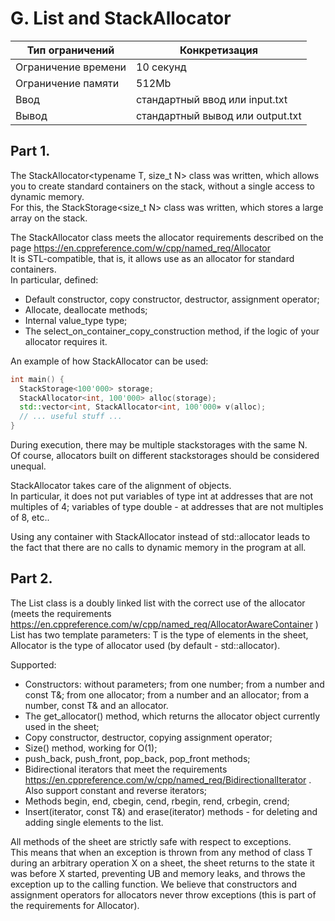 # G. List and StackAllocator
| Тип ограничений  | Конкретизация |
| ------------- | ------------- |
| Ограничение времени | 10 секунд  |
| Ограничение памяти  | 512Mb  |
| Ввод  | 	стандартный ввод или input.txt  |
| Вывод  | 	стандартный вывод или output.txt  |

## Part 1.

The StackAllocator<typename T, size_t N> class was written, which allows you to create standard containers on the stack, without a single access to dynamic memory.\
For this, the StackStorage<size_t N> class was written, which stores a large array on the stack.

The StackAllocator class meets the allocator requirements described on the page https://en.cppreference.com/w/cpp/named_req/Allocator \
It is STL-compatible, that is, it allows use as an allocator for standard containers.\
In particular, defined:

- Default constructor, copy constructor, destructor, assignment operator;
- Allocate, deallocate methods;
- Internal value_type type;
- The select_on_container_copy_construction method, if the logic of your allocator requires it.

An example of how StackAllocator can be used:
```c++
int main() {
  StackStorage<100'000> storage;
  StackAllocator<int, 100'000> alloc(storage);
  std::vector<int, StackAllocator<int, 100'000» v(alloc);
  // ... useful stuff ...
}
```
During execution, there may be multiple stackstorages with the same N.\
Of course, allocators built on different stackstorages should be considered unequal.

StackAllocator takes care of the alignment of objects.\
In particular, it does not put variables of type int at addresses that are not multiples of 4; variables of type double - at addresses that are not multiples of 8, etc..

Using any container with StackAllocator instead of std::allocator leads to the fact that there are no calls to dynamic memory in the program at all.

## Part 2.
The List class is a doubly linked list with the correct use of the allocator (meets the requirements https://en.cppreference.com/w/cpp/named_req/AllocatorAwareContainer )\
List has two template parameters: T is the type of elements in the sheet, Allocator is the type of allocator used (by default - std::allocator<T>).

Supported:
- Constructors: without parameters; from one number; from a number and const T&; from one allocator; from a number and an allocator; from a number, const T& and an allocator.
- The get_allocator() method, which returns the allocator object currently used in the sheet;
- Copy constructor, destructor, copying assignment operator;
- Size() method, working for O(1);
- push_back, push_front, pop_back, pop_front methods;
- Bidirectional iterators that meet the requirements https://en.cppreference.com/w/cpp/named_req/BidirectionalIterator .
Also support constant and reverse iterators;
- Methods begin, end, cbegin, cend, rbegin, rend, crbegin, crend;
- Insert(iterator, const T&) and erase(iterator) methods - for deleting and adding single elements to the list.

All methods of the sheet are strictly safe with respect to exceptions.\
This means that when an exception is thrown from any method of class T during an arbitrary operation X on a sheet, the sheet returns to the state it was before X started, preventing UB and memory leaks, and throws the exception up to the calling function.
We believe that constructors and assignment operators for allocators never throw exceptions (this is part of the requirements for Allocator).
